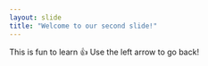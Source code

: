```yaml
---
layout: slide
title: "Welcome to our second slide!"
---
```

This is fun to learn :+1:
Use the left arrow to go back!
